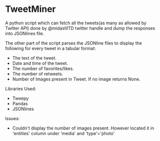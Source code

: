 # TweetMiner
A python script which can fetch all the tweets(as many as allowed by Twitter API) 
done by  @midasIIITD twitter handle and dump the responses into JSONlines file.


The other part of the script parses the JSONline files to display the
following for every tweet in a tabular format: 
- The text of the tweet.
- Date and time of the tweet.
- The number of favorites/likes.
- The number of retweets.
- Number of Images present in Tweet. If no image returns None.

Libraries Used:
- Tweepy
- Pandas
- JSONlines

Issues:
- Couldn't display the number of images present. However located it in 'entities' column under 'media' and 'type'='photo'
